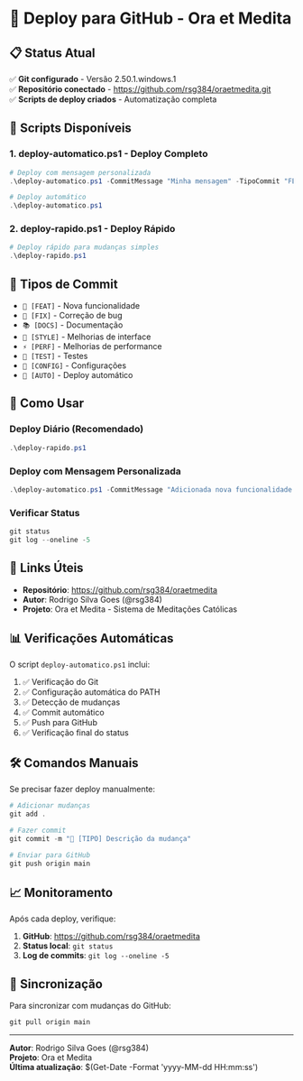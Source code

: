 # 🚀 Deploy para GitHub - Ora et Medita

## 📋 Status Atual

✅ **Git configurado** - Versão 2.50.1.windows.1  
✅ **Repositório conectado** - https://github.com/rsg384/oraetmedita.git  
✅ **Scripts de deploy criados** - Automatização completa  

## 🔧 Scripts Disponíveis

### 1. **deploy-automatico.ps1** - Deploy Completo
```powershell
# Deploy com mensagem personalizada
.\deploy-automatico.ps1 -CommitMessage "Minha mensagem" -TipoCommit "FEAT"

# Deploy automático
.\deploy-automatico.ps1
```

### 2. **deploy-rapido.ps1** - Deploy Rápido
```powershell
# Deploy rápido para mudanças simples
.\deploy-rapido.ps1
```

## 📝 Tipos de Commit

- `📝 [FEAT]` - Nova funcionalidade
- `🔧 [FIX]` - Correção de bug
- `📚 [DOCS]` - Documentação
- `🎨 [STYLE]` - Melhorias de interface
- `⚡ [PERF]` - Melhorias de performance
- `🧪 [TEST]` - Testes
- `🔧 [CONFIG]` - Configurações
- `📝 [AUTO]` - Deploy automático

## 🎯 Como Usar

### Deploy Diário (Recomendado)
```powershell
.\deploy-rapido.ps1
```

### Deploy com Mensagem Personalizada
```powershell
.\deploy-automatico.ps1 -CommitMessage "Adicionada nova funcionalidade de meditação" -TipoCommit "FEAT"
```

### Verificar Status
```powershell
git status
git log --oneline -5
```

## 🔗 Links Úteis

- **Repositório**: https://github.com/rsg384/oraetmedita
- **Autor**: Rodrigo Silva Goes (@rsg384)
- **Projeto**: Ora et Medita - Sistema de Meditações Católicas

## 📊 Verificações Automáticas

O script `deploy-automatico.ps1` inclui:

1. ✅ Verificação do Git
2. ✅ Configuração automática do PATH
3. ✅ Detecção de mudanças
4. ✅ Commit automático
5. ✅ Push para GitHub
6. ✅ Verificação final do status

## 🛠️ Comandos Manuais

Se precisar fazer deploy manualmente:

```powershell
# Adicionar mudanças
git add .

# Fazer commit
git commit -m "📝 [TIPO] Descrição da mudança"

# Enviar para GitHub
git push origin main
```

## 📈 Monitoramento

Após cada deploy, verifique:

1. **GitHub**: https://github.com/rsg384/oraetmedita
2. **Status local**: `git status`
3. **Log de commits**: `git log --oneline -5`

## 🔄 Sincronização

Para sincronizar com mudanças do GitHub:

```powershell
git pull origin main
```

---

**Autor**: Rodrigo Silva Goes (@rsg384)  
**Projeto**: Ora et Medita  
**Última atualização**: $(Get-Date -Format 'yyyy-MM-dd HH:mm:ss') 
